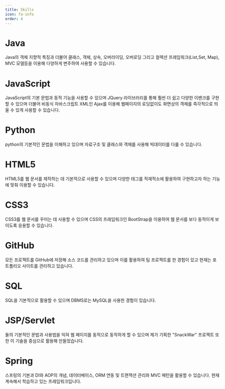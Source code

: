 ```yaml
---
title: Skills
icon: fa-info
order: 4
---
```


# Java
 <p style = "width:700px; margin:10px auto;">Java의 객체 지향적 특징과 더불어 클래스, 객체, 상속, 오버라이딩, 오버로딩 그리고 컬렉션 프레임워크(List,Set, Map), MVC 모델등을 이용해 다양하게 변주하여 사용할 수 있습니다.</p>

# JavaScript
<p style = "width:700px; margin:10px auto;">JavaScript의 기본 문법과 동적 기능을 사용할 수 있으며 JQuery 라이브러리를 통해 훨씬 더 쉽고 다양한 이벤크를 구현할 수 있으며 더불어 비동식 자바스크립트 XML인 Ajax를 이용해 웹페이지의 로딩없이도 화면상의 객체를 즉각적으로 띄울 수 있게 사용할 수 있습니다.</p>

# Python
<p style = "width:700px; margin:10px auto;">python의 기본적인 문법을 이해하고 있으며 자료구조 및 클래스와 객체를 사용해 빅데이터를 다룰 수 있습니다.</p>

# HTML5
<p style = "width:700px; margin:10px auto;">HTML5를 웹 문서를 제작하는 데 기본적으로 사용할 수 있으며 다양한 태그를 적재적소에 활용하여 구현하고자 하는 기능에 맞춰 이용할 수 있습니다.</p>

# CSS3
<p style = "width:700px; margin:10px auto;">CSS3를 웹 문서를 꾸미는 데 사용할 수 있으며 CSS의 프레임워크인 BootStrap을 이용하여 웹 문서를 보다 동적이게 보이도록 응용할 수 있습니다.</p>

# GitHub
<p style = "width:700px; margin:10px auto;">모든 프로젝트를 GitHub에 저장해 소스 코드를 관리하고 있으며 이를 활용하여 팀 프로젝트를 한 경험이 있고 현재는 포트폴리오 사이트를 관리하고 있습니다.</p>

# SQL
<p style = "width:700px; margin:10px auto;">SQL을 기본적으로 활용할 수 있으며 DBMS로는 MySQL을 사용한 경험이 있습니다.</p>

# JSP/Servlet
<p style = "width:700px; margin:10px auto;">둘의 기본적인 문법과 사용법을 익혀 웹 페이지를 동적으로 동작하게 할 수 있으며 제가 기획한 "SnackWar" 프로젝트 또한 이 기술을 중심으로 활용해 만들었습니다.</p>

# Spring
<p style = "width:700px; margin:10px auto;">스프링의 기본과 DI와 AOP의 개념, 데이터베이스, ORM 연동 및 트랜잭션 관리와 MVC 패턴을 활용할 수 있습니다. 현재 계속해서 학습하고 있는 프레임워크입니다.</p>


